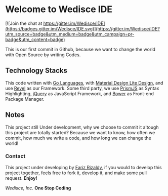 # Welcome to Wedisce IDE

[![Join the chat at https://gitter.im/Wedisce/IDE](https://badges.gitter.im/Wedisce/IDE.svg)](https://gitter.im/Wedisce/IDE?utm_source=badge&utm_medium=badge&utm_campaign=pr-badge&utm_content=badge)

This is our first commit in Github, because we want to change the world with Open Source by writing Codes.

## Technology Stacks

This code written with [Go Languages](http://golang.org), with [Material Design Lite Design](http://getmdl.io), and use [Revel](https://revel.github.io) as our Framework. Some third party, we use [PrismJS](http://prismjs.com) as Syntax Highlighting, [jQuery](http://jquery.org) as JavaScript Framework, and [Bower](http://bower.io) as Front-end Package Manager.

## Notes

This project still Under development, why we choose to commit it altough this project are totally started? Because
we want to know, how often we commit, how much we write a code, and how long we can change the world!

### Contact

This project under developing by [Fariz Rizaldy](https://twitter.com/filosofikode), if you would to develop this project
together, feels free to fork it, develop it, and make some pull request. **Enjoy!**

*Wedisce, Inc.*
**One Stop Coding**
